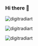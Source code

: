 ### Hi there 👋
<p align="left"> <img src="https://komarev.com/ghpvc/?username=digitradiart&color=blueviolet&style=flat-square&label=Visitor+counter" alt="digitradiart" /> </p>
<p align="left"> <img src="https://github-readme-stats.vercel.app/api?username=digitradiart&show_icons=true&hide_border=true&theme=nightowl" alt="digitradiart"/> </p>
<p align="left"><img src="https://github-readme-stats.vercel.app/api/top-langs/?username=digitradiart&layout=compact&theme=nightowl" alt="digitradiart"/> </p>
<!--<p align="left"><img src="https://gitwar.herokuapp.com/badge?username=digitradiart&label=Gitwar%20Profile%20Score&style=for-the-badge&color=blueviolet" alt="digitradiart"/> </p>-->
